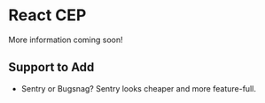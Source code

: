 # React CEP

More information coming soon!

## Support to Add

- Sentry or Bugsnag? Sentry looks cheaper and more feature-full.
